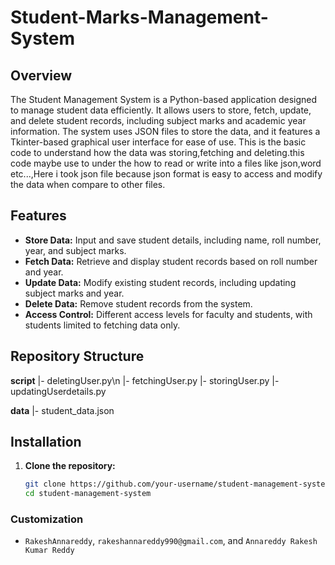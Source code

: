 # Student-Marks-Management-System

## Overview
The Student Management System is a Python-based application designed to manage student data efficiently. It allows users to store, fetch, update, and delete student records, including subject marks and academic year information. The system uses JSON files to store the data, and it features a Tkinter-based graphical user interface for ease of use.
This is the basic code to understand how the data was storing,fetching and deleting.this code maybe use to under the how to read or write into a files like json,word etc...,Here i took json file because json format is easy to access and modify the data when compare to other files.

## Features
- **Store Data:** Input and save student details, including name, roll number, year, and subject marks.
- **Fetch Data:** Retrieve and display student records based on roll number and year.
- **Update Data:** Modify existing student records, including updating subject marks and year.
- **Delete Data:** Remove student records from the system.
- **Access Control:** Different access levels for faculty and students, with students limited to fetching data only.

## Repository Structure
**script**
  |- deletingUser.py\n
  |- fetchingUser.py
  |- storingUser.py
  |- updatingUserdetails.py

**data**
  |- student_data.json

## Installation
1. **Clone the repository:**
   ```bash
   git clone https://github.com/your-username/student-management-system.git
   cd student-management-system


### Customization
- `RakeshAnnareddy`, `rakeshannareddy990@gmail.com`, and `Annareddy Rakesh Kumar Reddy` 
  
